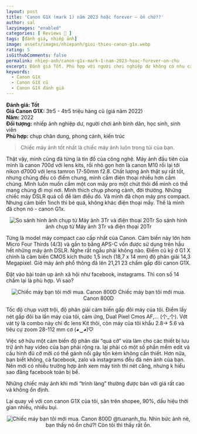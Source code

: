 ```yaml
---
layout: post
title: 'Canon G1X (mark 1) năm 2023 hoặc forever – ổn chứ??'
author: sal
lazyimages: "enabled"
categories: [ Reviews 📝 ]
tags: [đánh giá, nhiếp ảnh]
image: assets/images/nhiepanh/gioi-thieu-canon-g1x.webp
rating: 5
isGithubComments: false
permalink: nhiep-anh/canon-g1x-mark-1-nam-2023-hoac-forever-on-chu
excerpt: Đánh giá Tốt. Phù hợp với người chơi nghiệp dư không có nhu cầu về độ sắc nét hoặc chụp tối cao
keywords:
  - Canon G1X
  - Canon G1X cũ
  - Canon G1X đánh giá
---
```


**Đánh giá: Tốt** <br>
**Giá Canon G1X:**
3tr5 - 4tr5 triệu hàng cũ (giá năm 2022)<br>
**Năm:** 2022<br>
**Đối tượng:** nhiếp ảnh nghiệp dư, người chơi ảnh bình dân, học sinh, sinh viên<br>
**Phù hợp:** chụp chân dung, phong cảnh, kiến trúc<br>

>Chiếc máy ảnh tốt nhất là chiếc máy ảnh luôn trong túi của bạn.

Thật vậy, mình cũng đã từng là tín đồ của công nghệ. Máy ảnh đầu tiên của mình là canon 700d với lens kits, rồi nhỏ gọn hơn là canon M10 rồi lại tới nikon d7000 với lens tamron 17-50mm f2.8. Chất lượng ảnh thật sự rất tốt, nhưng chúng đều có điểm chung, mình cầm điện thoại nhiều hơn cầm chúng. Mình luôn muốn cầm một con máy pro một chút thôi để mình có thể mang chúng đi mọi nơi. Mình thích chụp phong cảnh, đời thường. Những chiếc máy DSLR quá cổ để làm điều đó. Và mình đã chọn máy pns compact. Nhưng cảm biến 1inch thì bé quá, không khác điện thoại mấy. Thế là mình đã chọn nó - canon G1x.

<p style="text-align:center; ">
<picture>
  <source data-srcset="../../assets/images/nhiepanh/so-sanh-dien-thoai-may-anh.webp" />
  <img class="responsive" data-lowsrc="../../assets/images/nhiepanh/low-so-sanh-dien-thoai-may-anh.webp" alt="So sánh hình ảnh chụp từ Máy ảnh 3Tr và điện thoại 20Tr" data-sizes="auto" loading="lazy"/>
  So sánh hình ảnh chụp từ Máy ảnh 3Tr và điện thoại 20Tr
</picture>
</p>

Từng là model máy compact cao cấp nhất của Canon. Cảm biến này lớn hơn Micro Four Thirds (4/3) và gần to bằng APS-C vốn được sử dụng trên hầu hết những máy ảnh DSLR. Nghe rất ngầu phải không nào. Điểm cũ kỹ ở G1 X chính là cảm biến CMOS kích thước 1,5 inch (18,7 x 14 mm) độ phân giải 14,3 Megapixel. Giờ máy ảnh phổ thông đã lên 21,21 23 chấm gấp đôi canon G1X.

Đặt vào bài toán up ảnh xã hội như facebook, instagrams. Thì con số 14 chấm lại là phù hợp. Vì sao?
<p style="text-align:center; ">
<picture>
  <source data-srcset="../../assets/images/nhiepanh/canon-800d-gia-ca.webp" />
  <img class="responsive" data-lowsrc="../../assets/images/nhiepanh/canon-800d-gia-ca.webp" alt="Chiếc máy bạn tôi mới mua. Canon 800D" data-sizes="auto" loading="lazy"/>
  Chiếc máy bạn tôi mới mua. Canon 800D
</picture></p>
Tốc độ chụp vượt trội, độ phân giải cảm biến gấp đôi máy của tôi. Điểm lấy nét gấp đôi ba lần máy của tôi, cảm ứng, Dual Pixel Cmos AF,… (个_个). Vớt vát tý là combo này chỉ đc lens Kit thôi, còn máy của tôi khẩu 2.8-> 5.6 và tiêu cự zoom 28-112 mm cơ (◕‿◕)♡

Việc sở hữu một cảm biến độ phân dải “quá cỡ” vừa làm cho các thiết bị lưu trữ ảnh hay video của bạn phải rộng ra. lại phải có một số phần mềm edit và cấu hình đủ cỡ mỡi có thể gánh nổi gây tốn kém không cần thiết. Hơn nữa, bạn biết không, cả facebook, zalo và instagrams đều đã nén ảnh của bạn. Nên mới có nhiều trường hợp ảnh xem máy tính thì nét căng, nhưng k hiểu sao đăng facebook toàn bị bể.

Những chiếc máy ảnh khi mới “trình làng” thường được bán với giá rất cao và không ổn định.

Lại quay về với con canon G1X của tôi, săn trên shopee, 90%, dấu hiệu thời gian nhiều, nhiều bụi.
<p style="text-align:center; ">
<picture>
  <source data-srcset="../../assets/images/nhiepanh/anh-chup-canon-g1x.jpg" />
  <img class="responsive" data-lowsrc="../../assets/images/nhiepanh/anh-chup-canon-g1x.jpg" alt="Chiếc máy bạn tôi mới mua. Canon 800D" data-sizes="auto" loading="lazy"/>
  @tuananh_tlu. Nhìn bức ảnh nè, bạn thấy nó ổn chứ?!
Còn tôi thì thấy rất ổn.
</picture>
</p>
